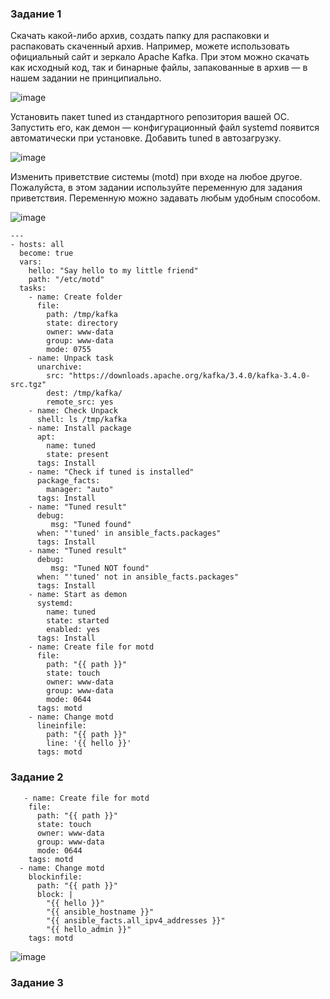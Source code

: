 ### Задание 1
Скачать какой-либо архив, создать папку для распаковки и распаковать скаченный архив. Например, можете использовать официальный сайт и зеркало Apache Kafka. При этом можно скачать как исходный код, так и бинарные файлы, запакованные в архив — в нашем задании не принципиально.

![image](https://github.com/MPalgin/Sys_adm_HW/assets/121052923/a1238d9e-e338-46b9-95ae-0a58fbaa8b38)


      
Установить пакет tuned из стандартного репозитория вашей ОС. Запустить его, как демон — конфигурационный файл systemd появится автоматически при установке. Добавить tuned в автозагрузку.

![image](https://github.com/MPalgin/Sys_adm_HW/assets/121052923/635c3925-4961-4620-b089-72e7d305f265)

Изменить приветствие системы (motd) при входе на любое другое. Пожалуйста, в этом задании используйте переменную для задания приветствия. Переменную можно задавать любым удобным способом.

![image](https://github.com/MPalgin/Sys_adm_HW/assets/121052923/f724ee1a-20df-4707-a5f3-209905c1465c)


```
---
- hosts: all
  become: true
  vars:
    hello: "Say hello to my little friend"
    path: "/etc/motd"
  tasks:
    - name: Create folder
      file:
        path: /tmp/kafka
        state: directory
        owner: www-data
        group: www-data
        mode: 0755
    - name: Unpack task
      unarchive:
        src: "https://downloads.apache.org/kafka/3.4.0/kafka-3.4.0-src.tgz"
        dest: /tmp/kafka/
        remote_src: yes
    - name: Check Unpack
      shell: ls /tmp/kafka
    - name: Install package
      apt: 
        name: tuned
        state: present
      tags: Install
    - name: "Check if tuned is installed"
      package_facts:
        manager: "auto"
      tags: Install
    - name: "Tuned result"
      debug:
         msg: "Tuned found"
      when: "'tuned' in ansible_facts.packages"
      tags: Install
    - name: "Tuned result"
      debug:
         msg: "Tuned NOT found"
      when: "'tuned' not in ansible_facts.packages"
      tags: Install
    - name: Start as demon
      systemd:
        name: tuned
        state: started
        enabled: yes
      tags: Install
    - name: Create file for motd
      file:
        path: "{{ path }}"
        state: touch
        owner: www-data
        group: www-data
        mode: 0644
      tags: motd
    - name: Change motd
      lineinfile:
        path: "{{ path }}"
        line: '{{ hello }}'
      tags: motd
 ```
 
 
 ### Задание 2
  ```
     - name: Create file for motd
      file:
        path: "{{ path }}"
        state: touch
        owner: www-data
        group: www-data
        mode: 0644
      tags: motd
    - name: Change motd
      blockinfile:
        path: "{{ path }}"
        block: | 
          "{{ hello }}"
          "{{ ansible_hostname }}"
          "{{ ansible_facts.all_ipv4_addresses }}"
          "{{ hello_admin }}"
      tags: motd
 ```
 ![image](https://github.com/MPalgin/Sys_adm_HW/assets/121052923/8590ebf8-1908-4047-ab01-5a55742577de)

 ### Задание 3
 
 
